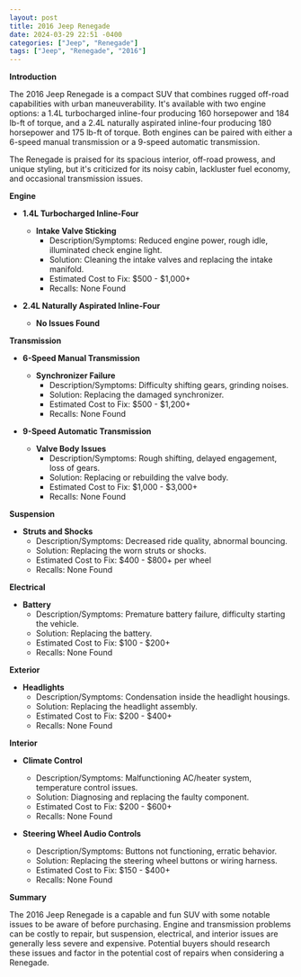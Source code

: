 ```yaml
---
layout: post
title: 2016 Jeep Renegade
date: 2024-03-29 22:51 -0400
categories: ["Jeep", "Renegade"]
tags: ["Jeep", "Renegade", "2016"]
---
```

**Introduction**

The 2016 Jeep Renegade is a compact SUV that combines rugged off-road capabilities with urban maneuverability. It's available with two engine options: a 1.4L turbocharged inline-four producing 160 horsepower and 184 lb-ft of torque, and a 2.4L naturally aspirated inline-four producing 180 horsepower and 175 lb-ft of torque. Both engines can be paired with either a 6-speed manual transmission or a 9-speed automatic transmission.

The Renegade is praised for its spacious interior, off-road prowess, and unique styling, but it's criticized for its noisy cabin, lackluster fuel economy, and occasional transmission issues.

**Engine**

* **1.4L Turbocharged Inline-Four**

    * **Intake Valve Sticking**
        * Description/Symptoms: Reduced engine power, rough idle, illuminated check engine light.
        * Solution: Cleaning the intake valves and replacing the intake manifold.
        * Estimated Cost to Fix: $500 - $1,000+
        * Recalls: None Found

* **2.4L Naturally Aspirated Inline-Four**

    * **No Issues Found**

**Transmission**

* **6-Speed Manual Transmission**

    * **Synchronizer Failure**
        * Description/Symptoms: Difficulty shifting gears, grinding noises.
        * Solution: Replacing the damaged synchronizer.
        * Estimated Cost to Fix: $500 - $1,200+
        * Recalls: None Found

* **9-Speed Automatic Transmission**

    * **Valve Body Issues**
        * Description/Symptoms: Rough shifting, delayed engagement, loss of gears.
        * Solution: Replacing or rebuilding the valve body.
        * Estimated Cost to Fix: $1,000 - $3,000+
        * Recalls: None Found

**Suspension**

* **Struts and Shocks**
    * Description/Symptoms: Decreased ride quality, abnormal bouncing.
    * Solution: Replacing the worn struts or shocks.
    * Estimated Cost to Fix: $400 - $800+ per wheel
    * Recalls: None Found

**Electrical**

* **Battery**
    * Description/Symptoms: Premature battery failure, difficulty starting the vehicle.
    * Solution: Replacing the battery.
    * Estimated Cost to Fix: $100 - $200+
    * Recalls: None Found

**Exterior**

* **Headlights**
    * Description/Symptoms: Condensation inside the headlight housings.
    * Solution: Replacing the headlight assembly.
    * Estimated Cost to Fix: $200 - $400+
    * Recalls: None Found

**Interior**

* **Climate Control**
    * Description/Symptoms: Malfunctioning AC/heater system, temperature control issues.
    * Solution: Diagnosing and replacing the faulty component.
    * Estimated Cost to Fix: $200 - $600+
    * Recalls: None Found

* **Steering Wheel Audio Controls**
    * Description/Symptoms: Buttons not functioning, erratic behavior.
    * Solution: Replacing the steering wheel buttons or wiring harness.
    * Estimated Cost to Fix: $150 - $400+
    * Recalls: None Found

**Summary**

The 2016 Jeep Renegade is a capable and fun SUV with some notable issues to be aware of before purchasing. Engine and transmission problems can be costly to repair, but suspension, electrical, and interior issues are generally less severe and expensive. Potential buyers should research these issues and factor in the potential cost of repairs when considering a Renegade.
